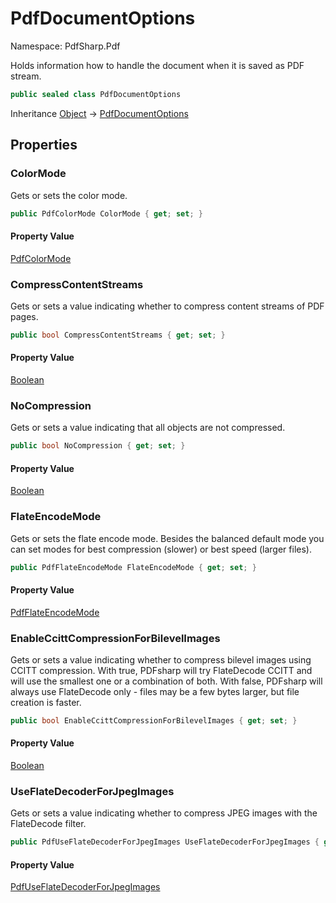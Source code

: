 # PdfDocumentOptions

Namespace: PdfSharp.Pdf

Holds information how to handle the document when it is saved as PDF stream.

```csharp
public sealed class PdfDocumentOptions
```

Inheritance [Object](https://docs.microsoft.com/en-us/dotnet/api/system.object) → [PdfDocumentOptions](./pdfsharp.pdf.pdfdocumentoptions)

## Properties

### **ColorMode**

Gets or sets the color mode.

```csharp
public PdfColorMode ColorMode { get; set; }
```

#### Property Value

[PdfColorMode](./pdfsharp.pdf.pdfcolormode)<br>

### **CompressContentStreams**

Gets or sets a value indicating whether to compress content streams of PDF pages.

```csharp
public bool CompressContentStreams { get; set; }
```

#### Property Value

[Boolean](https://docs.microsoft.com/en-us/dotnet/api/system.boolean)<br>

### **NoCompression**

Gets or sets a value indicating that all objects are not compressed.

```csharp
public bool NoCompression { get; set; }
```

#### Property Value

[Boolean](https://docs.microsoft.com/en-us/dotnet/api/system.boolean)<br>

### **FlateEncodeMode**

Gets or sets the flate encode mode. Besides the balanced default mode you can set modes for best compression (slower) or best speed (larger files).

```csharp
public PdfFlateEncodeMode FlateEncodeMode { get; set; }
```

#### Property Value

[PdfFlateEncodeMode](./pdfsharp.pdf.pdfflateencodemode)<br>

### **EnableCcittCompressionForBilevelImages**

Gets or sets a value indicating whether to compress bilevel images using CCITT compression.
 With true, PDFsharp will try FlateDecode CCITT and will use the smallest one or a combination of both.
 With false, PDFsharp will always use FlateDecode only - files may be a few bytes larger, but file creation is faster.

```csharp
public bool EnableCcittCompressionForBilevelImages { get; set; }
```

#### Property Value

[Boolean](https://docs.microsoft.com/en-us/dotnet/api/system.boolean)<br>

### **UseFlateDecoderForJpegImages**

Gets or sets a value indicating whether to compress JPEG images with the FlateDecode filter.

```csharp
public PdfUseFlateDecoderForJpegImages UseFlateDecoderForJpegImages { get; set; }
```

#### Property Value

[PdfUseFlateDecoderForJpegImages](./pdfsharp.pdf.pdfuseflatedecoderforjpegimages)<br>
